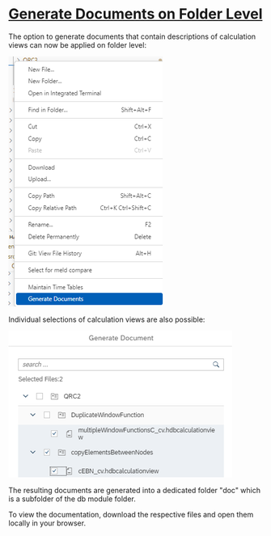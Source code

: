 # [Generate Documents on Folder Level](https://help.sap.com/docs/hana-cloud-database/sap-hana-cloud-sap-hana-database-modeling-guide-for-sap-business-application-studio/generate-calculation-view-document?)

The option to generate documents that contain descriptions of calculation views can now be applied on folder level:

![generate documents on folder level](./screenshots/generateDocuments.png)

Individual selections of calculation views are also possible:

![individual selections](./screenshots/selectionDocuments.png)



The resulting documents are generated into a dedicated folder "doc" which is a subfolder of the db module folder.

To view the documentation, download the respective files and open them locally in your browser.


